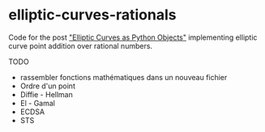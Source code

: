 elliptic-curves-rationals
=========================

Code for the post ["Elliptic Curves as Python Objects"](http://jeremykun.com/2014/02/24/elliptic-curves-as-python-objects/) implementing elliptic curve point addition over rational numbers.

TODO

- rassembler fonctions mathématiques dans un nouveau fichier
- Ordre d'un point
- Diffie - Hellman
- El - Gamal
- ECDSA
- STS